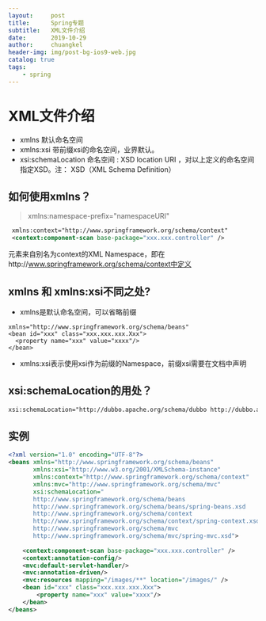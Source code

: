 ```yaml
---
layout:     post
title:		Spring专题
subtitle:   XML文件介绍
date:       2019-10-29
author:     chuangkel
header-img: img/post-bg-ios9-web.jpg
catalog: true
tags:
    - spring
---
```


#  XML文件介绍

* xmlns 默认命名空间
* xmlns:xsi 带前缀xsi的命名空间，业界默认。 
* xsi:schemaLocation  命名空间 : XSD location URI ，对以上定义的命名空间指定XSD。注： XSD（XML Schema Definition）

## 如何使用xmlns？

> xmlns:namespace-prefix="namespaceURI"

```xml
 xmlns:context="http://www.springframework.org/schema/context"
 <context:component-scan base-package="xxx.xxx.controller" />
```

<component-scan/>元素来自别名为context的XML Namespace，即在http://www.springframework.org/schema/context中定义

## xmlns 和 xmlns:xsi不同之处?

* xmlns是默认命名空间，可以省略前缀

```
xmlns="http://www.springframework.org/schema/beans"
<bean id="xxx" class="xxx.xxx.xxx.Xxx">
  <property name="xxx" value="xxxx"/>
</bean>
```

* xmlns:xsi表示使用xsi作为前缀的Namespace，前缀xsi需要在文档中声明

## xsi:schemaLocation的用处？

```xml
xsi:schemaLocation="http://dubbo.apache.org/schema/dubbo http://dubbo.apache.org/schema/dubbo/dubbo.xsd"
```

## 实例

```xml
<?xml version="1.0" encoding="UTF-8"?>
<beans xmlns="http://www.springframework.org/schema/beans"
       xmlns:xsi="http://www.w3.org/2001/XMLSchema-instance"
       xmlns:context="http://www.springframework.org/schema/context"
       xmlns:mvc="http://www.springframework.org/schema/mvc"
       xsi:schemaLocation="
       http://www.springframework.org/schema/beans 
       http://www.springframework.org/schema/beans/spring-beans.xsd
       http://www.springframework.org/schema/context 
       http://www.springframework.org/schema/context/spring-context.xsd
       http://www.springframework.org/schema/mvc
       http://www.springframework.org/schema/mvc/spring-mvc.xsd">
       
    <context:component-scan base-package="xxx.xxx.controller" />
    <context:annotation-config/>
    <mvc:default-servlet-handler/>
    <mvc:annotation-driven/>
    <mvc:resources mapping="/images/**" location="/images/" />
    <bean id="xxx" class="xxx.xxx.xxx.Xxx">
        <property name="xxx" value="xxxx"/>
    </bean>
</beans>
```

